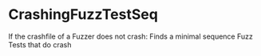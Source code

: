 # CrashingFuzzTestSeq
If the crashfile of a Fuzzer does not crash: Finds a minimal sequence Fuzz Tests that do crash

